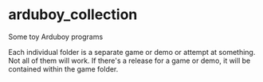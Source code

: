 # arduboy_collection
Some toy Arduboy programs

Each individual folder is a separate game or demo or attempt at something. Not all of them will work.
If there's a release for a game or demo, it will be contained within the game folder.
